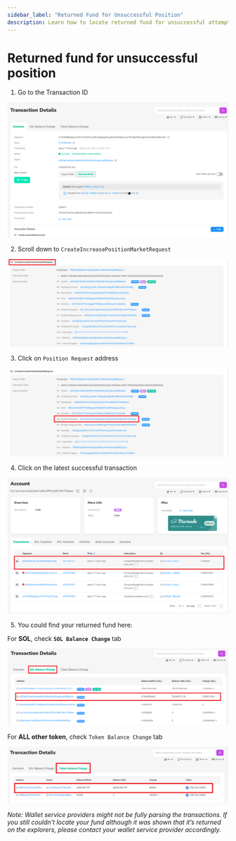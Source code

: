 ```yaml
---
sidebar_label: "Returned Fund for Unsuccessful Position"
description: Learn how to locate returned fund for unsuccessful attempt to increase position
---
```


# Returned fund for unsuccessful position

1. Go to the Transaction ID

![Returned1](returned1.png)

2. Scroll down to `CreateIncreasePositionMarketRequest`

![Returned2](returned2.png)

3. Click on `Position Request` address

![Returned3](returned3.png)

4. Click on the latest successful transaction

![Returned4](returned4.png)

5. You could find your returned fund here:

For **SOL**, check **`SOL Balance Change`** tab

![Returned5](returned5.png)

For **ALL other token**, check `Token Balance Change` tab

![Returned6](returned6.png)

_Note: Wallet service providers might not be fully parsing the transactions. If you still couldn’t locate your fund although it was shown that it’s returned on the explorers, please contact your wallet service provider accordingly._
